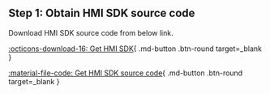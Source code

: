 ## Step 1: Obtain HMI SDK source code

Download HMI SDK source code from below link.

[:octicons-download-16: Get HMI SDK](https://www.renesas.com/document/sws/rzg-hmi-software-development-kit-version-100){ .md-button .btn-round target=_blank }

[:material-file-code: Get HMI SDK source code](https://www.renesas.com/document/sws/rzg-hmi-sdk-version-100-source-code){ .md-button .btn-round target=_blank }
